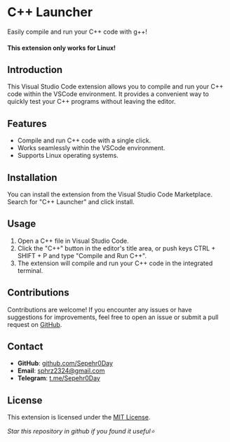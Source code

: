# C++ Launcher

Easily compile and run your C++ code with g++!
#### This extension only works for Linux!

## Introduction

This Visual Studio Code extension allows you to compile and run your C++ code within the VSCode environment. It provides a convenient way to quickly test your C++ programs without leaving the editor.

## Features

- Compile and run C++ code with a single click.
- Works seamlessly within the VSCode environment.
- Supports Linux operating systems.

## Installation

You can install the extension from the Visual Studio Code Marketplace. Search for "C++ Launcher" and click install.

## Usage

1. Open a C++ file in Visual Studio Code.
2. Click the "C++" button in the editor's title area, or push keys CTRL + SHIFT + P and type "Compile and Run C++".
3. The extension will compile and run your C++ code in the integrated terminal.

## Contributions

Contributions are welcome! If you encounter any issues or have suggestions for improvements, feel free to open an issue or submit a pull request on [GitHub](https://github.com/Sepehr0Day/cpp-launcher).

## Contact

- **GitHub**: [github.com/Sepehr0Day](https://github.com/Sepehr0Day)
- **Email**: sphrz2324@gmail.com
- **Telegram**: [t.me/Sepehr0Day](https://t.me/Sepehr0Day)

## License

This extension is licensed under the [MIT License](https://github.com/Sepehr0Day/cpp-launcher/blob/HEAD/LICENSE.txt).

*Star this repository in github if you found it useful⭐*
